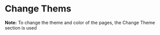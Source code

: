 # Change Thems
**Note:** To change the theme and color of the pages, the  Change Theme section is used
